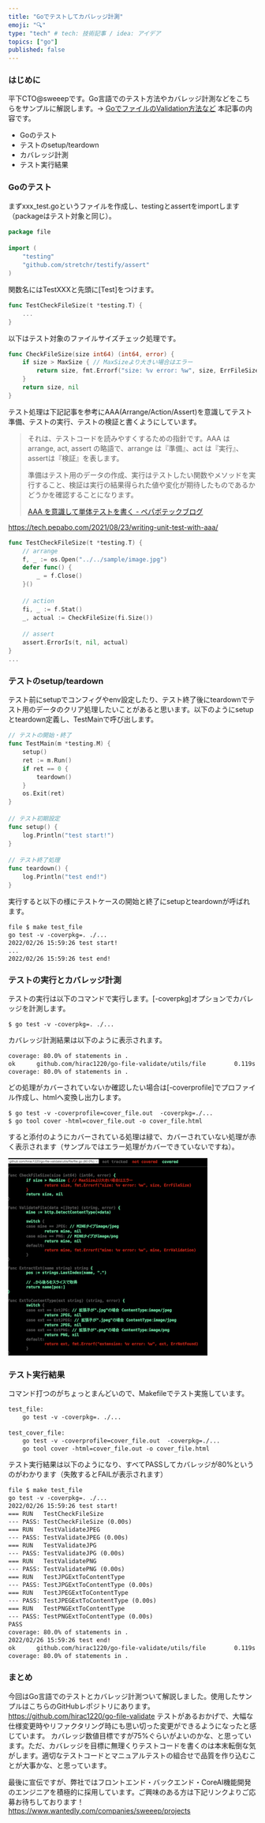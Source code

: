 ```yaml
---
title: "Goでテストしてカバレッジ計測"
emoji: "🔍"
type: "tech" # tech: 技術記事 / idea: アイデア
topics: ["go"]
published: false
---
```



### はじめに
平下CTO@sweeepです。Go言語でのテスト方法やカバレッジ計測などをこちらをサンプルに解説します。→ [GoでファイルのValidation方法など](https://zenn.dev/hirac/articles/dc537f0786cae9)
本記事の内容です。
* Goのテスト
* テストのsetup/teardown
* カバレッジ計測
* テスト実行結果


### Goのテスト

まずxxx_test.goというファイルを作成し、testingとassertをimportします（packageはテスト対象と同じ）。
```Go:utils/file/file_test.go
package file

import (
	"testing"
	"github.com/stretchr/testify/assert"
)
```

関数名にはTestXXXと先頭に[Test]をつけます。
```Go:utils/file/file_test.go
func TestCheckFileSize(t *testing.T) {
    ...
}
```

以下はテスト対象のファイルサイズチェック処理です。
```Go:utils/file/file.go
func CheckFileSize(size int64) (int64, error) {
	if size > MaxSize { // MaxSizeより大きい場合はエラー
		return size, fmt.Errorf("size: %v error: %w", size, ErrFileSize)
	}
	return size, nil
}
```

テスト処理は下記記事を参考にAAA(Arrange/Action/Assert)を意識してテスト準備、テストの実行、テストの検証と書くようにしています。
> それは、テストコードを読みやすくするための指針です。AAA は arrange, act, assert の略語で、arrange は『準備』、act は『実行』、assertは『検証』を表します。
>
> 準備はテスト用のデータの作成、実行はテストしたい関数やメソッドを実行すること、検証は実行の結果得られた値や変化が期待したものであるかどうかを確認することになります。
>
> [AAA を意識して単体テストを書く - ペパボテックブログ](https://tech.pepabo.com/2021/08/23/writing-unit-test-with-aaa/)

https://tech.pepabo.com/2021/08/23/writing-unit-test-with-aaa/

```Go:utils/file/file_test.go
func TestCheckFileSize(t *testing.T) {
	// arrange
	f, _ := os.Open("../../sample/image.jpg")
	defer func() {
		_ = f.Close()
	}()

	// action
	fi, _ := f.Stat()
	_, actual := CheckFileSize(fi.Size())

	// assert
	assert.ErrorIs(t, nil, actual)
}
...
```

### テストのsetup/teardown

テスト前にsetupでコンフィグやenv設定したり、テスト終了後にteardownでテスト用のデータのクリア処理したいことがあると思います。以下のようにsetupとteardown定義し、TestMainで呼び出します。

```Go:utils/file/file_test.go
// テストの開始・終了
func TestMain(m *testing.M) {
	setup()
	ret := m.Run()
	if ret == 0 {
		teardown()
	}
	os.Exit(ret)
}

// テスト初期設定
func setup() {
	log.Println("test start!")
}

// テスト終了処理
func teardown() {
	log.Println("test end!")
}
```

実行すると以下の様にテストケースの開始と終了にsetupとteardownが呼ばれます。

```terminal
file $ make test_file
go test -v -coverpkg=. ./...
2022/02/26 15:59:26 test start!
...
2022/02/26 15:59:26 test end!
```


### テストの実行とカバレッジ計測

テストの実行は以下のコマンドで実行します。[-coverpkg]オプションでカバレッジを計測します。
```terminal
$ go test -v -coverpkg=. ./...
```

カバレッジ計測結果は以下のように表示されます。
```terminal
coverage: 80.0% of statements in .
ok      github.com/hirac1220/go-file-validate/utils/file        0.119s  coverage: 80.0% of statements in .
```

どの処理がカバーされていないか確認したい場合は[-coverprofile]でプロファイル作成し、htmlへ変換し出力します。
```terminal
$ go test -v -coverprofile=cover_file.out  -coverpkg=./...
$ go tool cover -html=cover_file.out -o cover_file.html
```
すると添付のようにカバーされている処理は緑で、カバーされていない処理が赤く表示されます（サンプルではエラー処理がカバーできていないですね）。

![](/images/9634a537c3ad2e/test_cover.png)

### テスト実行結果

コマンド打つのがちょっとまんどいので、Makefileでテスト実施しています。
```makefile:utils/file/Makefile
test_file:
	go test -v -coverpkg=. ./...

test_cover_file:
	go test -v -coverprofile=cover_file.out  -coverpkg=./...
	go tool cover -html=cover_file.out -o cover_file.html
```

テスト実行結果は以下のようになり、すべてPASSしてカバレッジが80%というのがわかります（失敗するとFAILが表示されます）

```terminal
file $ make test_file
go test -v -coverpkg=. ./...
2022/02/26 15:59:26 test start!
=== RUN   TestCheckFileSize
--- PASS: TestCheckFileSize (0.00s)
=== RUN   TestValidateJPEG
--- PASS: TestValidateJPEG (0.00s)
=== RUN   TestValidateJPG
--- PASS: TestValidateJPG (0.00s)
=== RUN   TestValidatePNG
--- PASS: TestValidatePNG (0.00s)
=== RUN   TestJPGExtToContentType
--- PASS: TestJPGExtToContentType (0.00s)
=== RUN   TestJPEGExtToContentType
--- PASS: TestJPEGExtToContentType (0.00s)
=== RUN   TestPNGExtToContentType
--- PASS: TestPNGExtToContentType (0.00s)
PASS
coverage: 80.0% of statements in .
2022/02/26 15:59:26 test end!
ok      github.com/hirac1220/go-file-validate/utils/file        0.119s  coverage: 80.0% of statements in .
```

### まとめ
今回はGo言語でのテストとカバレッジ計測ついて解説しました。使用したサンプルはこちらのGitHubレポジトリにあります。
https://github.com/hirac1220/go-file-validate
テストがあるおかげで、大幅な仕様変更時やリファクタリング時にも思い切った変更ができるようになったと感じています。
カバレッジ数値目標ですが75%ぐらいがよいのかな、と思っています。ただ、カバレッジを目標に無理くりテストコードを書くのは本末転倒な気がします。適切なテストコードとマニュアルテストの組合せで品質を作り込むことが大事かな、と思っています。

最後に宣伝ですが、弊社ではフロントエンド・バックエンド・CoreAI機能開発のエンジニアを積極的に採用しています。ご興味のある方は下記リンクよりご応募お待ちしております！
https://www.wantedly.com/companies/sweeep/projects